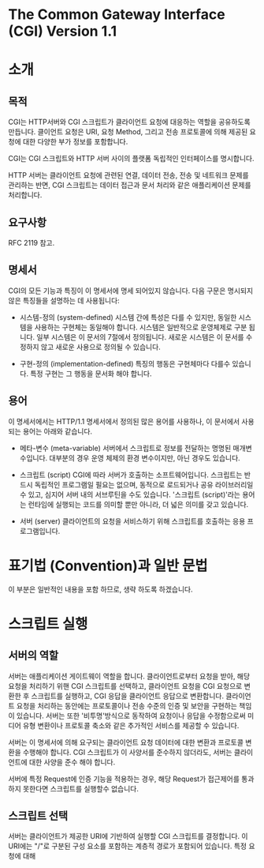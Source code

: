# The Common Gateway Interface (CGI) Version 1.1

# 소개
## 목적
CGI는 HTTP서버와 CGI 스크립트가 클라이언트 요청에 대응하는 역할을 공유하도록 만듭니다.
클이언트 요청은 URI, 요청 Method, 그리고 전송 프로토콜에 의해 제공된 요청에 대한 다양한 부가 정보를 포함합니다.

CGI는 CGI 스크립트와 HTTP 서버 사이의 플랫폼 독립적인 인터페이스를 명시합니다.

HTTP 서버는 클라이언트 요청에 관련된 연결, 데이터 전송, 전송 및 네트워크 문제를 관리하는 반면,
CGI 스크립트는 데이터 접근과 문서 처리와 같은 애플리케이션 문제를 처리합니다.

## 요구사항
RFC 2119 참고.

## 명세서
CGI의 모든 기능과 특징이 이 명세서에 명세 되어있지 않습니다.
다음 구문은 명시되지 않은 특징들을 설명하는 데 사용됩니다:
- 시스템-정의 (system-defined)
시스템 간에 특성은 다를 수 있지만, 동일한 시스템을 사용하는 구현체는 동일해야 합니다.
시스템은 일반적으로 운영체제로 구분 됩니다.
일부 시스템은 이 문서의 7절에서 정의됩니다. 새로운 시스템은 이 문서를 수정하지 않고 새로운 사용으로 정의될 수 있습니다.

- 구현-정의 (implementation-defined)
특징의 행동은 구현체마다 다를수 있습니다.
특정 구현는 그 행동을 문서화 해야 합니다.

## 용어
이 명세서에서는 HTTP/1.1 명세서에서 정의된 많은 용어를 사용하나, 이 문서에서 사용되는 용어는 아래와 같습니다.
- 메타-변수 (meta-variable)
서버에서 스크립트로 정보를 전달하는 명명된 매개변수입니다. 대부분의 경우 운영 체제의 환경 변수이지만, 아닌 경우도 있습니다.

- 스크립트 (script)
CGI에 따라 서버가 호출하는 소프트웨어입니다. 스크립트는 반드시 독립적인 프로그램일 필요는 없으며, 동적으로 로드되거나 공유 라이브러리일 수 있고, 심지어 서버 내의 서브루틴을 수도 있습니다. 
'스크립트 (script)'라는 용어는 런타임에 실행되는 코드를 의미할 뿐만 아니라, 더 넓은 의미를 갖고 있습니다.

- 서버 (server)
클라이언트의 요청을 서비스하기 위해 스크립트를 호출하는 응용 프로그램입니다.

# 표기법 (Convention)과 일반 문법
이 부분은 일반적인 내용을 포함 하므로, 생략 하도록 하겠습니다.

# 스크립트 실행
## 서버의 역할
서버는 애플리케이션 게이트웨이 역할을 합니다. 클라이언트로부터 요청을 받아, 해당 요청을 처리하기 위핸 CGI 스크립트를 선택하고,
클라이언트 요청을 CGI 요청으로 변환한 후 스크립트를 실행하고, CGI 응답을 클라이언트 응답으로 변환합니다.
클라이언트 요청을 처리하는 동안에는 프로토콜이나 전송 수준의 인증 및 보안을 구현하는 책임이 있습니다.
서버는 또한 '비투명'방식으로 동작하여 요청이나 응답을 수정함으로써 미디어 유형 변환이나 프로토콜 축소와 같은 추가적인 서비스를 제공할 수 있습니다.

서버는 이 명세서에 의해 요구되는 클라이언트 요청 데이터에 대한 변환과 프로토콜 변환을 수행해야 합니다.
CGI 스크립트가 이 사양서를 준수하지 않더라도, 서버는 클라이언트에 대한 사양을 준수 해야 합니다.

서버에 특정 Request에 인증 기능을 적용하는 경우, 해당 Request가 접근제어를 통과하지 못한다면 스크립트를 실행할수 없습니다.


## 스크립트 선택
서버는 클라이언트가 제공한 URI에 기반하여 실행할 CGI 스크립트를 결정합니다. 이 URI에는 "/"로 구분된 구성 요소를 포함하는 계층적 경로가 포함되어 있습니다. 특정 요청에 대해 